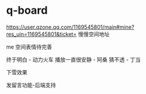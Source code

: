 # q-board

https://user.qzone.qq.com/1169545801/main#mine?res_uin=1169545801&ticket= 慢慢空间地址

me 空间表情待完善

终于明白 - 动力火车
播放一直很安静 - 阿桑
猜不透 - 丁当

下雪效果

发留言功能-后端支持
